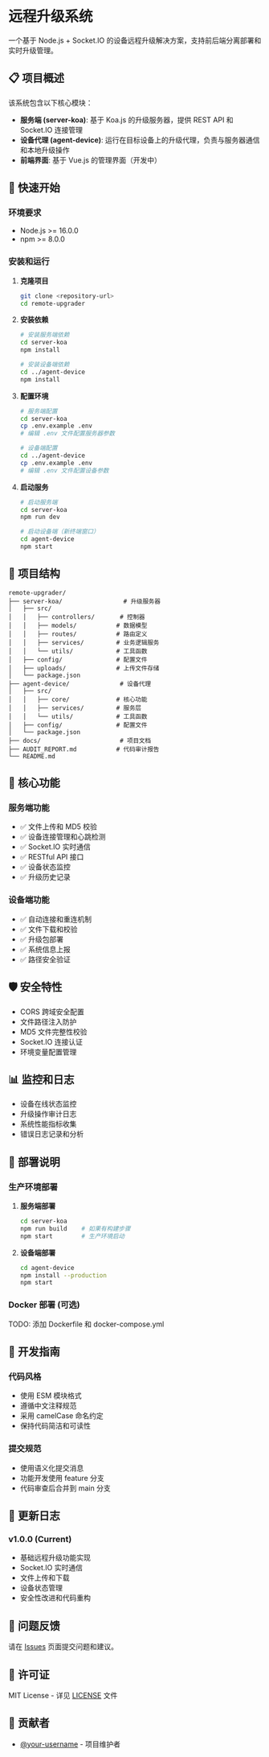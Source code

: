 # 远程升级系统

一个基于 Node.js + Socket.IO 的设备远程升级解决方案，支持前后端分离部署和实时升级管理。

## 📋 项目概述

该系统包含以下核心模块：

- **服务端 (server-koa)**: 基于 Koa.js 的升级服务器，提供 REST API 和 Socket.IO 连接管理
- **设备代理 (agent-device)**: 运行在目标设备上的升级代理，负责与服务器通信和本地升级操作
- **前端界面**: 基于 Vue.js 的管理界面（开发中）

## 🚀 快速开始

### 环境要求

- Node.js >= 16.0.0
- npm >= 8.0.0

### 安装和运行

1. **克隆项目**
   ```bash
   git clone <repository-url>
   cd remote-upgrader
   ```

2. **安装依赖**
   ```bash
   # 安装服务端依赖
   cd server-koa
   npm install

   # 安装设备端依赖
   cd ../agent-device
   npm install
   ```

3. **配置环境**
   ```bash
   # 服务端配置
   cd server-koa
   cp .env.example .env
   # 编辑 .env 文件配置服务器参数

   # 设备端配置
   cd ../agent-device
   cp .env.example .env
   # 编辑 .env 文件配置设备参数
   ```

4. **启动服务**
   ```bash
   # 启动服务端
   cd server-koa
   npm run dev

   # 启动设备端（新终端窗口）
   cd agent-device
   npm start
   ```

## 📁 项目结构

```
remote-upgrader/
├── server-koa/                 # 升级服务器
│   ├── src/
│   │   ├── controllers/       # 控制器
│   │   ├── models/           # 数据模型
│   │   ├── routes/           # 路由定义
│   │   ├── services/         # 业务逻辑服务
│   │   └── utils/            # 工具函数
│   ├── config/               # 配置文件
│   ├── uploads/              # 上传文件存储
│   └── package.json
├── agent-device/              # 设备代理
│   ├── src/
│   │   ├── core/             # 核心功能
│   │   ├── services/         # 服务层
│   │   └── utils/            # 工具函数
│   ├── config/               # 配置文件
│   └── package.json
├── docs/                      # 项目文档
├── AUDIT_REPORT.md           # 代码审计报告
└── README.md
```

## 🔧 核心功能

### 服务端功能
- ✅ 文件上传和 MD5 校验
- ✅ 设备连接管理和心跳检测
- ✅ Socket.IO 实时通信
- ✅ RESTful API 接口
- ✅ 设备状态监控
- ✅ 升级历史记录

### 设备端功能
- ✅ 自动连接和重连机制
- ✅ 文件下载和校验
- ✅ 升级包部署
- ✅ 系统信息上报
- ✅ 路径安全验证

## 🛡️ 安全特性

- CORS 跨域安全配置
- 文件路径注入防护
- MD5 文件完整性校验
- Socket.IO 连接认证
- 环境变量配置管理

## 📊 监控和日志

- 设备在线状态监控
- 升级操作审计日志
- 系统性能指标收集
- 错误日志记录和分析

## 🔄 部署说明

### 生产环境部署

1. **服务端部署**
   ```bash
   cd server-koa
   npm run build    # 如果有构建步骤
   npm start        # 生产环境启动
   ```

2. **设备端部署**
   ```bash
   cd agent-device
   npm install --production
   npm start
   ```

### Docker 部署 (可选)
TODO: 添加 Dockerfile 和 docker-compose.yml

## 🤝 开发指南

### 代码风格
- 使用 ESM 模块格式
- 遵循中文注释规范
- 采用 camelCase 命名约定
- 保持代码简洁和可读性

### 提交规范
- 使用语义化提交消息
- 功能开发使用 feature 分支
- 代码审查后合并到 main 分支

## 📝 更新日志

### v1.0.0 (Current)
- 基础远程升级功能实现
- Socket.IO 实时通信
- 文件上传和下载
- 设备状态管理
- 安全性改进和代码重构

## 🐛 问题反馈

请在 [Issues](https://github.com/your-username/remote-upgrader/issues) 页面提交问题和建议。

## 📄 许可证

MIT License - 详见 [LICENSE](LICENSE) 文件

## 👥 贡献者

- [@your-username](https://github.com/your-username) - 项目维护者
